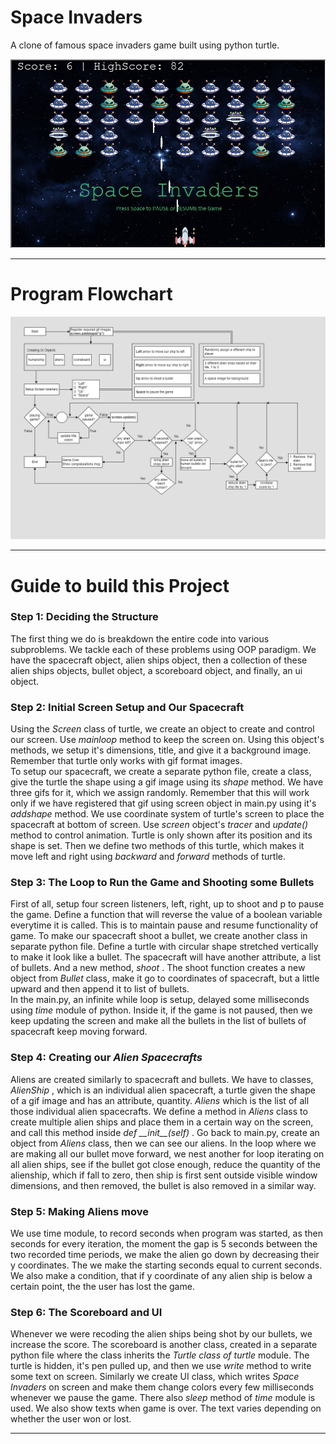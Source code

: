 # Space Invaders
A clone of famous space invaders game built using python turtle.
<div>
  <img src="./code_output.JPG" alt="Code Output">
</div>
  
<hr>
<h1> Program Flowchart</h1>
  <div>
    <img src="./Space Invaders Flowchart.png" alt="Code Output">
  </div>
<hr>

# Guide to build this Project

<h3> Step 1: Deciding the Structure </h3>
<p>
  The first thing we do is breakdown the entire code into various subproblems. We tackle each of these problems using OOP paradigm. 
  We have the spacecraft object, alien ships object, then a collection of these alien ships objects, bullet object, a scoreboard object, and finally, an ui object.
</p>

<h3> Step 2: Initial Screen Setup and Our Spacecraft </h3>
<p>
  Using the <em> Screen </em> class of turtle, we create an object to create and control our screen. Use <em> mainloop </em> method to keep the screen on.
  Using this object's methods, we setup it's dimensions, title, and give it a background image. Remember that turtle only works with gif format images. <br>
  To setup our spacecraft, we create a separate python file, create a class, give the turtle the shape using a gif image using its <em> shape </em> method. 
  We have three gifs for it, which we assign randomly. Remember that this will work only if we have registered that gif using screen object in main.py using it's 
  <em> addshape </em> method. We use coordinate system of turtle's screen to place the spacecraft at bottom of screen. Use <em> screen </em> object's <em> tracer </em>
  and <em> update() </em> method to control animation. Turtle is only shown after its position and its shape is set. Then we define two methods of this turtle, which
  makes it move left and right using <em> backward </em> and <em> forward </em> methods of turtle.
</p>

<h3> Step 3: The Loop to Run the Game and Shooting some Bullets </h3>
<p>
  First of all, setup four screen listeners, left, right, up to shoot and p to pause the game. 
  Define a function that will reverse the value of a boolean variable everytime it is called. This is to maintain pause and resume functionality of game.
  To make our spacecraft shoot a bullet, we create another class in separate python file. Define a turtle with circular shape stretched vertically to make it look
  like a bullet. The spacecraft will have another attribute, a list of bullets. And a new method, <em> shoot </em>. 
  The shoot function creates a new object from <em> Bullet </em> class, make it go to coordinates of spacecraft, but a little upward and then append it to list of 
  bullets. <br>
  In the main.py, an infinite while loop is setup, delayed some milliseconds using <em> time </em> module of python. Inside it, if the game is not paused,
  then we keep updating the screen and make all the bullets in the list of bullets of spacecraft keep moving forward.
</p>

<h3> Step 4: Creating our <i>Alien Spacecrafts</i> </h3>
<p>
  Aliens are created similarly to spacecraft and bullets. We have to classes, <em> AlienShip </em>, which is an individual alien spacecraft, 
  a turtle given the shape of a gif image and has an attribute, quantity. <em> Aliens </em> which is the list of all those individual alien spacecrafts. 
  We define a method in <em> Aliens </em> class to create multiple alien ships and place them in a certain way on the screen, 
  and call this method inside <em> def __init__(self) </em>.
  Go back to main.py, create an object from <em> Aliens </em> class, then we can see our aliens. In the loop where we are making all our bullet move forward, 
  we nest another for loop iterating on all alien ships, see if the bullet got close enough, reduce the quantity of the alienship, which if fall to zero,
  then ship is first sent outside visible window dimensions, and then removed, the bullet is also removed in a similar way.
</p>

<h3> Step 5: Making Aliens move </h3>
<p>
  We use time module, to record seconds when program was started, as then seconds for every iteration, the moment the gap is 5 seconds between the two recorded time
  periods, we make the alien go down by decreasing their y coordinates. The we make the starting seconds equal to current seconds. We also make a condition,
  that if y coordinate of any alien ship is below a certain point, the the user has lost the game.
</p>

<h3> Step 6: The Scoreboard and UI </h3>
<p>
  Whenever we were recoding the alien ships being shot by our bullets, we increase the score. The scoreboard is another class, created in a separate python file
  where the class inherits the <em> Turtle class of turtle </em> module. The turtle is hidden, it's pen pulled up, and then we use <em>write</em> method to
  write some text on screen. Similarly we create UI class, which writes <em>Space Invaders</em> on screen and make them change colors every few milliseconds 
  whenever we pause the game. There also <em> sleep </em> method of <em> time </em> module is used. We also show texts when game is over. The text varies depending
  on whether the user won or lost.
</p>

<hr>
